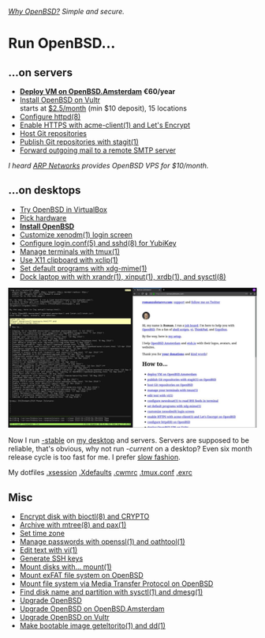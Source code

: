 _[Why OpenBSD?](why.html) Simple and secure._

# Run OpenBSD...

## ...on servers

- **[Deploy VM on OpenBSD.Amsterdam](oams.html) &euro;60/year**
- [Install OpenBSD on Vultr](vultr.html)<br>starts at [$2.5/month](https://www.vultr.com/pricing/?ref=7035749) (min $10 deposit), 15 locations
- [Configure httpd(8)](httpd.html)
- [Enable HTTPS with acme-client(1) and Let's Encrypt](acme-client.html)
- [Host Git repositories](/git.html)
- [Publish Git repositories with stagit(1)](/stagit.html)
- [Forward outgoing mail to a remote SMTP server](smtpd-forward.html)

_I heard [ARP Networks](https://arpnetworks.com/vps) provides OpenBSD
VPS for $10/month._

## ...on desktops

- [Try OpenBSD in VirtualBox](/virtualbox/openbsd.html)
- [Pick hardware](hardware.html)
- **[Install OpenBSD](install.html)**
- [Customize xenodm(1) login screen](xenodm.html)
- [Configure login.conf(5) and sshd(8) for YubiKey](yubikey.html)
- [Manage terminals with tmux(1)](/tmux.html)
- [Use X11 clipboard with xclip(1)](/xclip.html)
- [Set default programs with xdg-mime(1)](/xdg-mime.html)
- [Dock laptop with with xrandr(1), xinput(1), xrdb(1), and sysctl(8)](dock.html)

[![desktop](desktop.jpeg)](desktop.png)

Now I run [-stable](https://www.openbsd.org/stable.html) on [my
desktop](/setup.html) and servers. Servers are supposed to be
reliable, that's obvious, why not run _-current_ on a desktop? Even
six month release cycle is too fast for me. I prefer [slow
fashion](https://www.youtube.com/watch?v=Wiw3YcwGwrU).

My dotfiles
[.xsession](xsession)
[.Xdefaults](Xdefaults)
[.cwmrc](cwmrc)
[.tmux.conf](tmux.conf)
[.exrc](exrc)

## Misc

- [Encrypt disk with bioctl(8) and CRYPTO](bioctl-crypto.html)
- [Archive with mtree(8) and pax(1)](/arc.html)
- [Set time zone](timezone.html)
- [Manage passwords with openssl(1) and oathtool(1)](/pass.html)
- [Edit text with vi(1)](/vi.html)
- [Generate SSH keys](/ssh.html)
- [Mount disks with... mount(1)](mount.html)
- [Mount exFAT file system on OpenBSD](exfat.html)
- [Mount file system via Media Transfer Protocol on OpenBSD](mtp.html)
- [Find disk name and partition with sysctl(1) and dmesg(1)](disk.html)
- [Upgrade OpenBSD](upgrade.html)
- [Upgrade OpenBSD on OpenBSD.Amsterdam](oams-upgrade.html)
- [Upgrade OpenBSD on Vultr](vultr-upgrade.html)
- [Make bootable image geteltorito(1) and dd(1)](geteltorito.html)

